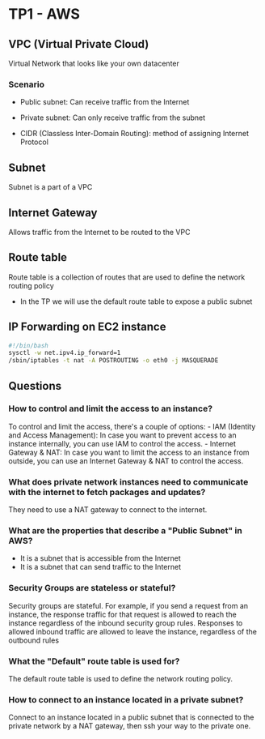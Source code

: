 # TP1 - AWS

## VPC (Virtual Private Cloud)
Virtual Network that looks like your own datacenter

### Scenario
- Public subnet: Can receive traffic from the Internet
- Private subnet: Can only receive traffic from the subnet

- CIDR (Classless Inter-Domain Routing): method of assigning Internet Protocol

## Subnet
Subnet is a part of a VPC

## Internet Gateway
Allows traffic from the Internet to be routed to the VPC

## Route table
Route table is a collection of routes that are used to define the network routing policy
- In the TP we will use the default route table to expose a public subnet

## IP Forwarding on EC2 instance
```sh
#!/bin/bash 
sysctl -w net.ipv4.ip_forward=1 
/sbin/iptables -t nat -A POSTROUTING -o eth0 -j MASQUERADE 
```

## Questions 
### How to control and limit the access to an instance?
To control and limit the access, there's a couple of options:
    - IAM (Identity and Access Management): In case you want to prevent access to an instance internally, you can use IAM to control the access.
    - Internet Gateway & NAT: In case you want to limit the access to an instance from outside, you can use an Internet Gateway & NAT to control the access.
### What does private network instances need to communicate with the internet to fetch packages and updates?
They need to use a NAT gateway to connect to the internet.
### What are the properties that describe a "Public Subnet" in AWS?
- It is a subnet that is accessible from the Internet
- It is a subnet that can send traffic to the Internet
### Security Groups are stateless or stateful?
Security groups are stateful. For example, if you send a request from an instance, the response traffic for that request is allowed to reach the instance regardless of the inbound security group rules. Responses to allowed inbound traffic are allowed to leave the instance, regardless of the outbound rules
### What the "Default" route table is used for?
The default route table is used to define the network routing policy.
### How to connect to an instance located in a private subnet?
Connect to an instance located in a public subnet that is connected to the private network by a NAT gateway, then ssh your way to the private one.